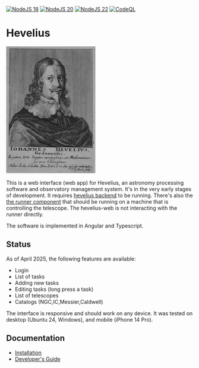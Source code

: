 [![NodeJS 18](https://github.com/tomaszmrugalski/hevelius-web/actions/workflows/node-18.yml/badge.svg)](https://github.com/tomaszmrugalski/hevelius-web/actions/workflows/node-18.yml)
[![NodeJS 20](https://github.com/tomaszmrugalski/hevelius-web/actions/workflows/node-20.yml/badge.svg)](https://github.com/tomaszmrugalski/hevelius-web/actions/workflows/node-20.yml)
[![NodeJS 22](https://github.com/tomaszmrugalski/hevelius-web/actions/workflows/node-22.yml/badge.svg)](https://github.com/tomaszmrugalski/hevelius-web/actions/workflows/node-22.yml)
[![CodeQL](https://github.com/tomaszmrugalski/hevelius-web/actions/workflows/github-code-scanning/codeql/badge.svg)](https://github.com/tomaszmrugalski/hevelius-web/actions/workflows/github-code-scanning/codeql)

# Hevelius

![Hevelius](src/assets/images/hevelius.jpg)

This is a web interface (web app) for Hevelius, an astronomy processing software and observatory management system.
It's in the very early stages of development. It requires [hevelius backend](https://github.com/tomaszmrugalski/hevelius-backend)
to be running. There's also the [the runner component](https://github.com/tomaszmrugalski/hevelius-runner) that should be
running on a machine that is controlling the telescope. The hevelius-web is not interacting with the runner directly.

The software is implemented in Angular and Typescript.

## Status

As of April 2025, the following features are available:

- Login
- List of tasks
- Adding new tasks
- Editing tasks (long press a task)
- List of telescopes
- Catalogs (NGC,IC,Messier,Caldwell)

The interface is responsive and should work on any device. It was tested on desktop (Ubuntu 24, Windows), and mobile (iPhone 14 Pro).

## Documentation

- [Installation](doc/install.md)
- [Developer's Guide](doc/devel.md)
